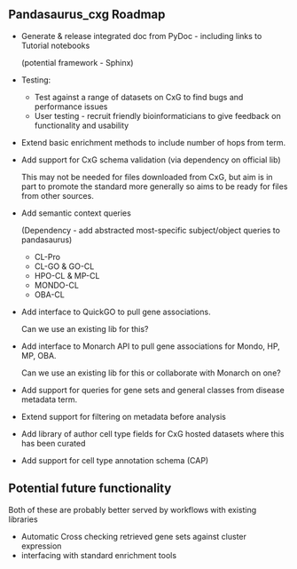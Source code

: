 ## Pandasaurus_cxg Roadmap

* Generate & release integrated doc from PyDoc - including links to Tutorial notebooks

    (potential framework - Sphinx)

* Testing:
   * Test against a range of datasets on CxG to find bugs and performance issues
   * User testing - recruit friendly bioinformaticians to give feedback on functionality and usability

* Extend basic enrichment methods to include number of hops from term.

* Add support for CxG schema validation (via dependency on official lib)

  This may not be needed for files downloaded from CxG, but aim is in part to promote the standard more generally so aims to be ready for files from other sources.

* Add semantic context queries
  
  (Dependency - add abstracted most-specific subject/object queries to pandasaurus)
  * CL-Pro
  * CL-GO & GO-CL
  * HPO-CL & MP-CL
  * MONDO-CL
  * OBA-CL
 
* Add interface to QuickGO to pull gene associations.
  
  Can we use an existing lib for this?

* Add interface to Monarch API to pull gene associations for Mondo, HP, MP, OBA.
  
  Can we use an existing lib for this or collaborate with Monarch on one?

* Add support for queries for gene sets and general classes from disease metadata term.

* Extend support for filtering on metadata before analysis
  
* Add library of author cell type fields for CxG hosted datasets where this has been curated

* Add support for cell type annotation schema (CAP)


## Potential future functionality

Both of these are probably better served by workflows with existing libraries

- Automatic Cross checking retrieved gene sets against cluster expression
- interfacing with standard enrichment tools 




